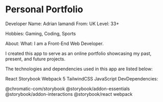 # Personal Portfolio
Developer Name: Adrian Iamandi
From: UK
Level: 33+

Hobbies: Gaming, Coding, Sports

About:
What: I am a Front-End Web Developer.

I created this app to serve as an online portfolio showcasing my past, present, and future projects.

The technologies and dependencies used in this app are listed below:

React
Storybook
Webpack 5
TailwindCSS
JavaScript
DevDependencies:

@chromatic-com/storybook
@storybook/addon-essentials
@storybook/addon-interactions
@storybook/react
webpack
